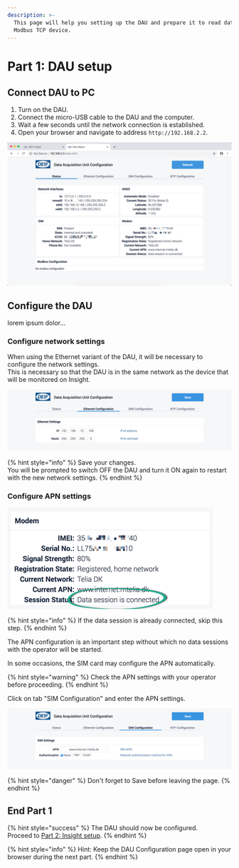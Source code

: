 ```yaml
---
description: >-
  This page will help you setting up the DAU and prepare it to read data from a
  Modbus TCP device.
---
```


# Part 1: DAU setup

## Connect DAU to PC

1. Turn on the DAU.
2. Connect the micro-USB cable to the DAU and the computer.
3. Wait a few seconds until the network connection is established.
4. Open your browser and navigate to address `http://192.168.2.2`.

![After connection is established, the result should look similar to this.](../../.gitbook/assets/image%20%281%29.png)

## Configure the DAU

lorem ipsum dolor...

### Configure network settings

When using the Ethernet variant of the DAU, it will be necessary to configure the network settings.  
This is necessary so that the DAU is in the same network as the device that will be monitored on Insight.

![](../../.gitbook/assets/dau_config_ethernet.png)

{% hint style="info" %}
Save your changes.  
You will be prompted to switch OFF the DAU and turn it ON again to restart with the new network settings.
{% endhint %}

### Configure APN settings

![](../../.gitbook/assets/image%20%283%29.png)

{% hint style="info" %}
If the data session is already connected, skip this step.
{% endhint %}

The APN configuration is an important step without which no data sessions with the operator will be started.

In some occasions, the SIM card may configure the APN automatically.

{% hint style="warning" %}
Check the APN settings with your operator before proceeding.
{% endhint %}

Click on tab "SIM Configuration" and enter the APN settings.

![](../../.gitbook/assets/dau_config_provider.png)

{% hint style="danger" %}
Don't forget to Save before leaving the page.
{% endhint %}

## End Part 1

{% hint style="success" %}
The DAU should now be configured.   
Proceed to [Part 2: Insight setup](part-2-insight-setup.md).
{% endhint %}

{% hint style="info" %}
Hint: Keep the DAU Configuration page open in your browser during the next part.
{% endhint %}

